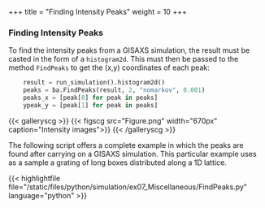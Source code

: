 +++
title = "Finding Intensity Peaks"
weight = 10
+++

### Finding Intensity Peaks

To find the intensity peaks from a GISAXS simulation, the result must be casted in the form of a `histogram2d`. This must then be passed to the method `FindPeaks` to get the (x,y) coordinates of each peak:

```python
    result = run_simulation().histogram2d()
    peaks = ba.FindPeaks(result, 2, "nomarkov", 0.001)
    peaks_x = [peak[0] for peak in peaks]
    ypeak_y = [peak[1] for peak in peaks]
```

{{< galleryscg >}}
{{< figscg src="Figure.png" width="670px" caption="Intensity images">}}
{{< /galleryscg >}}

The following script offers a complete example in which the peaks are found after carrying on a GISAXS simulation. This particular example uses as a sample a grating of long boxes distributed along a 1D lattice.

{{< highlightfile file="/static/files/python/simulation/ex07_Miscellaneous/FindPeaks.py" language="python" >}}
